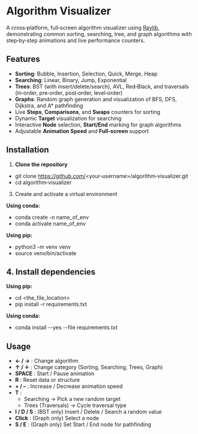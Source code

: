 # Algorithm Visualizer

A cross‑platform, full‑screen algorithm visualizer using [Raylib](https://www.raylib.com/), demonstrating common sorting, searching, tree, and graph algorithms with step‑by‑step animations and live performance counters.

## Features

- **Sorting**: Bubble, Insertion, Selection, Quick, Merge, Heap
- **Searching**: Linear, Binary, Jump, Exponential
- **Trees**: BST (with insert/delete/search), AVL, Red‑Black, and traversals (in‑order, pre‑order, post‑order, level‑order)
- **Graphs**: Random graph generation and visualization of BFS, DFS, Dijkstra, and A* pathfinding
- Live **Steps**, **Comparisons**, and **Swaps** counters for sorting
- Dynamic **Target** visualization for searching
- Interactive **Node** selection, **Start/End** marking for graph algorithms
- Adjustable **Animation Speed** and **Full‑screen** support

## Installation

1. **Clone the repository**
- git clone https://github.com/<your‑username>/algorithm‑visualizer.git
- cd algorithm‑visualizer
   
3. Create and activate a virtual environment

**Using conda:**

- conda create -n name_of_env
- conda activate name_of_env


**Using pip:**


- python3 -m venv venv
- source venv/bin/activate


## 4. Install dependencies

**Using pip:**

- cd <the_file_location>
- pip install -r requirements.txt



**Using conda:**

- conda install --yes --file requirements.txt


## Usage
- **← / →** : Change algorithm  
- **↑ / ↓** : Change category (Sorting, Searching, Trees, Graph)  
- **SPACE**   : Start / Pause animation  
- **R**       : Reset data or structure  
- **+ / –**   : Increase / Decrease animation speed  
- **T**       :  
  - Searching → Pick a new random target  
  - Trees (Traversals) → Cycle traversal type  
- **I / D / S** : (BST only) Insert / Delete / Search a random value  
- **Click**   : (Graph only) Select a node  
- **S / E**   : (Graph only) Set Start / End node for pathfinding 
